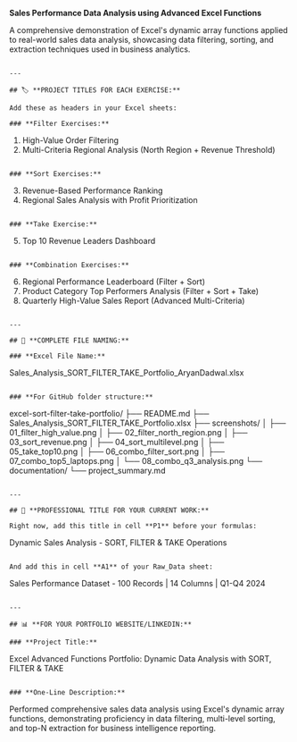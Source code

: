 **Sales Performance Data Analysis using Advanced Excel Functions**

A comprehensive demonstration of Excel's dynamic array functions applied to real-world sales data analysis, showcasing data filtering, sorting, and extraction techniques used in business analytics.
```

---

## 🏷️ **PROJECT TITLES FOR EACH EXERCISE:**

Add these as headers in your Excel sheets:

### **Filter Exercises:**
```
1. High-Value Order Filtering
2. Multi-Criteria Regional Analysis (North Region + Revenue Threshold)
```

### **Sort Exercises:**
```
3. Revenue-Based Performance Ranking
4. Regional Sales Analysis with Profit Prioritization
```

### **Take Exercise:**
```
5. Top 10 Revenue Leaders Dashboard
```

### **Combination Exercises:**
```
6. Regional Performance Leaderboard (Filter + Sort)
7. Product Category Top Performers Analysis (Filter + Sort + Take)
8. Quarterly High-Value Sales Report (Advanced Multi-Criteria)
```

---

## 📝 **COMPLETE FILE NAMING:**

### **Excel File Name:**
```
Sales_Analysis_SORT_FILTER_TAKE_Portfolio_AryanDadwal.xlsx
```

### **For GitHub folder structure:**
```
excel-sort-filter-take-portfolio/
├── README.md
├── Sales_Analysis_SORT_FILTER_TAKE_Portfolio.xlsx
├── screenshots/
│   ├── 01_filter_high_value.png
│   ├── 02_filter_north_region.png
│   ├── 03_sort_revenue.png
│   ├── 04_sort_multilevel.png
│   ├── 05_take_top10.png
│   ├── 06_combo_filter_sort.png
│   ├── 07_combo_top5_laptops.png
│   └── 08_combo_q3_analysis.png
└── documentation/
    └── project_summary.md
```

---

## 🎯 **PROFESSIONAL TITLE FOR YOUR CURRENT WORK:**

Right now, add this title in cell **P1** before your formulas:
```
Dynamic Sales Analysis - SORT, FILTER & TAKE Operations
```

And add this in cell **A1** of your Raw_Data sheet:
```
Sales Performance Dataset - 100 Records | 14 Columns | Q1-Q4 2024
```

---

## 📊 **FOR YOUR PORTFOLIO WEBSITE/LINKEDIN:**

### **Project Title:**
```
Excel Advanced Functions Portfolio: Dynamic Data Analysis with SORT, FILTER & TAKE
```

### **One-Line Description:**
```
Performed comprehensive sales data analysis using Excel's dynamic array functions, demonstrating proficiency in data filtering, multi-level sorting, and top-N extraction for business intelligence reporting.
